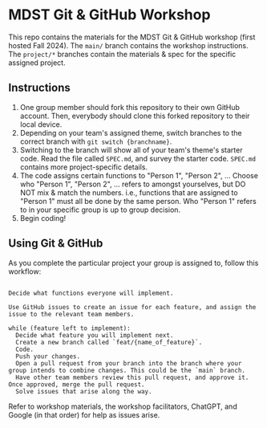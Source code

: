 # MDST Git & GitHub Workshop

This repo contains the materials for the MDST Git & GitHub workshop (first hosted Fall 2024). The `main/` branch contains the workshop instructions. The `project/*` branches contain the materials & spec for the specific assigned project.

## Instructions

1. One group member should fork this repository to their own GitHub account. Then, everybody should clone this forked repository to their local device.
2. Depending on your team's assigned theme, switch branches to the correct branch with `git switch {branchname}`.
4. Switching to the branch will show all of your team's theme's starter code. Read the file called `SPEC.md`, and survey the starter code. `SPEC.md` contains more project-specific details.
5. The code assigns certain functions to "Person 1", "Person 2", ... Choose who "Person 1", "Person 2", ... refers to amongst yourselves, but DO NOT mix & match the numbers. i.e., functions that are assigned to "Person 1" must all be done by the same person. Who "Person 1" refers to in your specific group is up to group decision. 
6. Begin coding!

## Using Git & GitHub

As you complete the particular project your group is assigned to, follow this workflow:

```

Decide what functions everyone will implement.

Use GitHub issues to create an issue for each feature, and assign the issue to the relevant team members.

while (feature left to implement): 
  Decide what feature you will implement next.
  Create a new branch called `feat/{name_of_feature}`.
  Code.
  Push your changes.
  Open a pull request from your branch into the branch where your group intends to combine changes. This could be the `main` branch.
  Have other team members review this pull request, and approve it. Once approved, merge the pull request.
  Solve issues that arise along the way.
```

Refer to workshop materials, the workshop facilitators, ChatGPT, and Google (in that order) for help as issues arise.
